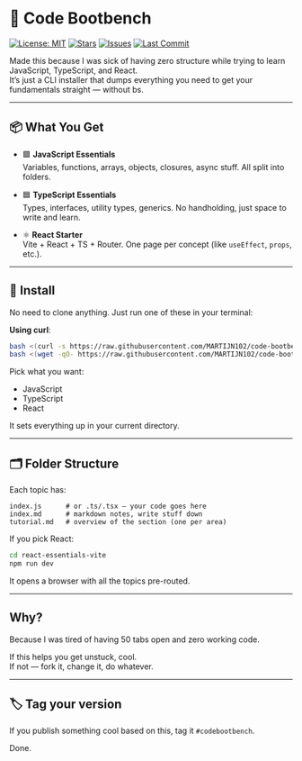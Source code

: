 # 🧰 Code Bootbench

[![License: MIT](https://img.shields.io/badge/license-MIT-green.svg)](LICENSE)
[![Stars](https://img.shields.io/github/stars/MARTIJN102/code-bootbench?style=social)](https://github.com/MARTIJN102/code-bootbench/stargazers)
[![Issues](https://img.shields.io/github/issues/MARTIJN102/code-bootbench)](https://github.com/MARTIJN102/code-bootbench/issues)
[![Last Commit](https://img.shields.io/github/last-commit/MARTIJN102/code-bootbench)](https://github.com/MARTIJN102/code-bootbench/commits/main)

Made this because I was sick of having zero structure while trying to learn JavaScript, TypeScript, and React.  
It’s just a CLI installer that dumps everything you need to get your fundamentals straight — without bs.

---

## 📦 What You Get

- 🟩 **JavaScript Essentials**  
  Variables, functions, arrays, objects, closures, async stuff. All split into folders.

- 🟦 **TypeScript Essentials**  
  Types, interfaces, utility types, generics. No handholding, just space to write and learn.

- ⚛️ **React Starter**  
  Vite + React + TS + Router. One page per concept (like `useEffect`, `props`, etc.).

---

## 🚀 Install

No need to clone anything. Just run one of these in your terminal:

**Using curl**:
```bash
bash <(curl -s https://raw.githubusercontent.com/MARTIJN102/code-bootbench/main/install-essentials.sh)
bash <(wget -qO- https://raw.githubusercontent.com/MARTIJN102/code-bootbench/main/install-essentials.sh)
```

Pick what you want:
- JavaScript
- TypeScript
- React

It sets everything up in your current directory.

---

## 🗂️ Folder Structure

Each topic has:

```
index.js      # or .ts/.tsx – your code goes here
index.md      # markdown notes, write stuff down
tutorial.md   # overview of the section (one per area)
```

If you pick React:

```bash
cd react-essentials-vite
npm run dev
```

It opens a browser with all the topics pre-routed.

---

## Why?

Because I was tired of having 50 tabs open and zero working code.

If this helps you get unstuck, cool.  
If not — fork it, change it, do whatever.

---

## 🏷️ Tag your version

If you publish something cool based on this, tag it `#codebootbench`.

Done.
